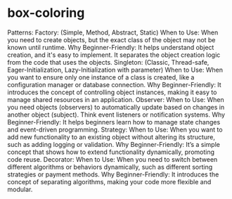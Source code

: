 # box-coloring

Patterns:
  Factory: (Simple, Method, Abstract, Static)
    When to Use: When you need to create objects, but the exact class of the object may not be known until runtime.
    Why Beginner-Friendly: It helps understand object creation, and it's easy to implement. It separates the object creation logic from the code that uses the objects.
  Singleton: (Classic, Thread-safe, Eager-Initialization, Lazy-Initialization with parameter)
    When to Use: When you want to ensure only one instance of a class is created, like a configuration manager or database connection.
    Why Beginner-Friendly: It introduces the concept of controlling object instances, making it easy to manage shared resources in an application.
  Observer:
    When to Use: When you need objects (observers) to automatically update based on changes in another object (subject). Think event listeners or notification systems.
    Why Beginner-Friendly: It helps beginners learn how to manage state changes and event-driven programming.
  Strategy:
    When to Use: When you want to add new functionality to an existing object without altering its structure, such as adding logging or validation.
    Why Beginner-Friendly: It’s a simple concept that shows how to extend functionality dynamically, promoting code reuse.
  Decorator:
    When to Use: When you need to switch between different algorithms or behaviors dynamically, such as different sorting strategies or payment methods.
    Why Beginner-Friendly: It introduces the concept of separating algorithms, making your code more flexible and modular.